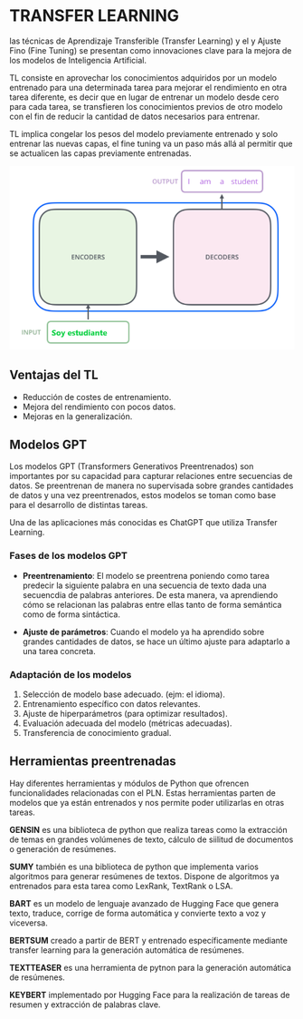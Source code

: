 # **TRANSFER LEARNING**

las técnicas de Aprendizaje Transferible (Transfer Learning) y el y Ajuste Fino (Fine Tuning) se presentan como innovaciones clave para la mejora de los modelos de Inteligencia Artificial.

TL consiste en aprovechar los conocimientos adquiridos por un modelo entrenado para una determinada tarea para mejorar el rendimiento en otra tarea diferente, es decir que en lugar de entrenar un modelo desde cero para cada tarea, se transfieren los conocimientos previos de otro modelo con el fin de reducir la cantidad de datos necesarios para entrenar.

TL implica congelar los pesos del modelo previamente entrenado y solo entrenar las nuevas capas, el fine tuning va un paso más allá al permitir que se actualicen las capas previamente entrenadas.



![imagen](imagenes/t1.png)




## **Ventajas del TL**

- Reducción de costes de entrenamiento.
- Mejora del rendimiento con pocos datos.
- Mejoras en la generalización.

## **Modelos GPT**

Los modelos GPT (Transformers Generativos Preentrenados) son importantes por su capacidad para capturar relaciones entre secuencias de datos. Se preentrenan de manera no supervisada sobre grandes cantidades de datos y una vez preentrenados, estos modelos se toman como base para el desarrollo de distintas tareas.

Una de las aplicaciones más conocidas es ChatGPT que utiliza Transfer Learning.


### **Fases de los modelos GPT**

- **Preentrenamiento**: El modelo se preentrena poniendo como tarea predecir la siguiente palabra en una secuencia de texto dada una secuencdia de palabras anteriores. De esta manera, va aprendiendo cómo se relacionan las palabras entre ellas tanto de forma semántica como de forma sintáctica.

- **Ajuste de parámetros**: Cuando el modelo ya ha aprendido sobre grandes cantidades de datos, se hace un último ajuste para adaptarlo a una tarea concreta.


### **Adaptación de los modelos**


1. Selección de modelo base adecuado. (ejm: el idioma).
2. Entrenamiento específico con datos relevantes. 
3. Ajuste de hiperparámetros (para optimizar resultados).
4. Evaluación adecuada del modelo (métricas adecuadas).
5. Transferencia de conocimiento gradual.

## **Herramientas preentrenadas**

Hay diferentes herramientas y módulos de Python que ofrencen funcionalidades relacionadas con el PLN. Estas herramientas parten de modelos que ya están entrenados y nos permite poder utilizarlas en otras tareas.

**GENSIN** es una biblioteca de python que realiza tareas como la extracción de temas en grandes volúmenes de texto, cálculo de siilitud de documentos o generación de resúmenes.

**SUMY** también es una biblioteca de python que implementa varios algoritmos para generar resúmenes de textos. Dispone de algoritmos ya entrenados para esta tarea como LexRank, TextRank o LSA.

**BART** es un modelo de lenguaje avanzado de Hugging Face que genera texto, traduce, corrige de forma automática y convierte texto a voz y viceversa.

**BERTSUM** creado a partir de BERT y entrenado específicamente mediante transfer learning para la generación automática de resúmenes.

**TEXTTEASER** es una herramienta de pytnon para la generación automática de resúmenes.

**KEYBERT** implementado por Hugging Face para la realización de tareas de resumen y extracción de palabras clave.


